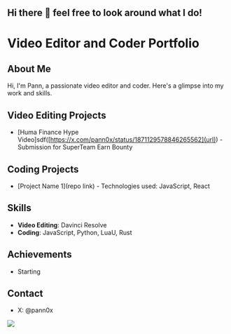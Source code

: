 ## Hi there 👋 feel free to look around what I do!

# Video Editor and Coder Portfolio

## About Me
Hi, I'm Pann, a passionate video editor and coder. Here's a glimpse into my work and skills.

## Video Editing Projects
- [Huma Finance Hype Video]sdf([https://x.com/pann0x/status/1871129578846265562](url)) - Submission for SuperTeam Earn Bounty

## Coding Projects
- [Project Name 1](repo link) - Technologies used: JavaScript, React

## Skills
- **Video Editing**: Davinci Resolve
- **Coding**: JavaScript, Python, LuaU, Rust 

## Achievements
- Starting

## Contact
- X: @pann0x

<!--
**pann0x/pann0x** is a ✨ _special_ ✨ repository because its `README.md` (this file) appears on your GitHub profile.

Here are some ideas to get you started:

- 🔭 I’m currently working on ...
- 🌱 I’m currently learning ...
- 👯 I’m looking to collaborate on ...
- 🤔 I’m looking for help with ...
- 💬 Ask me about ...
- 📫 How to reach me: ...
- 😄 Pronouns: ...
- ⚡ Fun fact: ...
-->

<a href="https://visitcount.itsvg.in">
  <img src="https://visitcount.itsvg.in/api?id=pann0x&label=Profile%20Views&color=12&icon=1&pretty=true" />
</a>
